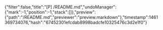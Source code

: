 {"filter":false,"title":"[P] /README.md","undoManager":{"mark":-1,"position":-1,"stack":[]},"preview":{"path":"/README.md","previewer":"preview.markdown"},"timestamp":1461369734076,"hash":"67452301efcdab8998badcfe10325476c3d2e1f0"}